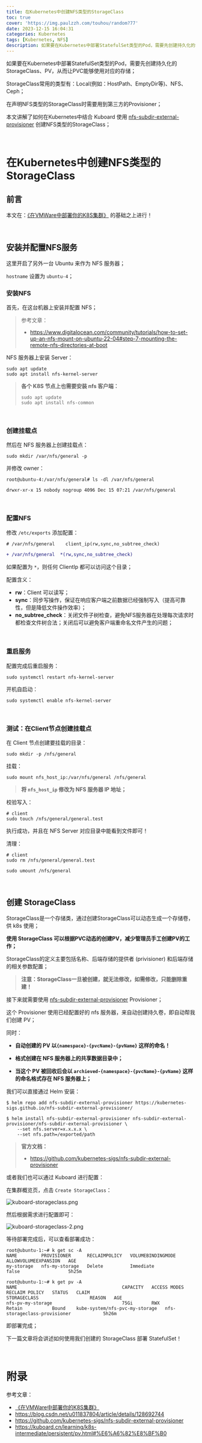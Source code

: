 ```yaml
---
title: 在Kubernetes中创建NFS类型的StorageClass
toc: true
cover: 'https://img.paulzzh.com/touhou/random?77'
date: 2023-12-15 16:04:31
categories: Kubernetes
tags: [Kubernetes, NFS]
description: 如果要在Kubernetes中部署StatefulSet类型的Pod，需要先创建持久化的StorageClass、PV，从而让PVC能够使用对应的存储；StorageClass常用的类型有：Local(例如：HostPath、EmptyDir等)、NFS、Ceph；在声明NFS类型的StorageClass时需要用到第三方的Provisioner；本文讲解了如何在Kubernetes中创建NFS类型的StorageClass；
---
```


如果要在Kubernetes中部署StatefulSet类型的Pod，需要先创建持久化的StorageClass、PV，从而让PVC能够使用对应的存储；

StorageClass常用的类型有：Local(例如：HostPath、EmptyDir等)、NFS、Ceph；

在声明NFS类型的StorageClass时需要用到第三方的Provisioner；

本文讲解了如何在Kubernetes中结合 Kuboard 使用 [nfs-subdir-external-provisioner](https://github.com/kubernetes-sigs/nfs-subdir-external-provisioner/) 创建NFS类型的StorageClass；

<br/>

<!--more-->

# **在Kubernetes中创建NFS类型的StorageClass**

## **前言**

本文在：[《在VMWare中部署你的K8S集群》](https://jasonkayzk.github.io/2021/05/16/在VMWare中部署你的K8S集群/) 的基础之上进行！

<br/>



## **安装并配置NFS服务**

这里开启了另外一台 Ubuntu 来作为 NFS 服务器；

`hostname` 设置为 `ubuntu-4`；

### **安装NFS**

首先，在这台机器上安装并配置 NFS；

>   参考文章：
>
>   -   https://www.digitalocean.com/community/tutorials/how-to-set-up-an-nfs-mount-on-ubuntu-22-04#step-7-mounting-the-remote-nfs-directories-at-boot

NFS 服务器上安装 Server：

```shell
sudo apt update
sudo apt install nfs-kernel-server
```

>   **各个 K8S 节点上也需要安装 nfs 客户端：**
>
>   ```shell
>   sudo apt update
>   sudo apt install nfs-common
>   ```
>
>   

<br/>

### **创建挂载点**

然后在 NFS 服务器上创建挂载点：

```shell
sudo mkdir /var/nfs/general -p
```

并修改 owner：

```shell
root@ubuntu-4:/var/nfs/general# ls -dl /var/nfs/general

drwxr-xr-x 15 nobody nogroup 4096 Dec 15 07:21 /var/nfs/general
```

<br/>

### **配置NFS**

修改  `/etc/exports` 添加配置：

```diff
# /var/nfs/general    client_ip(rw,sync,no_subtree_check)

+ /var/nfs/general  *(rw,sync,no_subtree_check)
```

如果配置为 `*`，则任何 ClientIp 都可以访问这个目录；

配置含义：

-   **rw**：Client 可以读写；
-   **sync**：同步写操作，保证在响应客户端之前数据已经强制写入（提高可靠性，但是降低文件操作效率）；
-   **no_subtree_check**：关闭文件子树检查，避免NFS服务器在处理每次请求时都检查文件树合法；关闭后可以避免客户端重命名文件产生的问题；

<br/>

### **重启服务**

配置完成后重启服务：

```shell
sudo systemctl restart nfs-kernel-server
```

开机自启动：

```shell
sudo systemctl enable nfs-kernel-server
```

<br/>

### **测试：在Client节点创建挂载点**

在 Client 节点创建要挂载的目录：

```shell
sudo mkdir -p /nfs/general
```

挂载：

```shell
sudo mount nfs_host_ip:/var/nfs/general /nfs/general
```

>   **将 `nfs_host_ip` 修改为 NFS 服务器 IP 地址；**

校验写入：

```shell
# client
sudo touch /nfs/general/general.test
```

执行成功，并且在 NFS Server 对应目录中能看到文件即可！

清理：

```shell
# client
sudo rm /nfs/general/general.test

sudo umount /nfs/general
```

<br/>

## **创建 StorageClass**

StorageClass是一个存储类，通过创建StorageClass可以动态生成一个存储卷，供 k8s 使用；

**使用 StorageClass 可以根据PVC动态的创建PV，减少管理员手工创建PV的工作；**

StorageClass的定义主要包括名称、后端存储的提供者 (privisioner) 和后端存储的相关参数配置；

>   **注意：StorageClass一旦被创建，就无法修改，如需修改，只能删除重建！**

接下来就需要使用 [nfs-subdir-external-provisioner](https://github.com/kubernetes-sigs/nfs-subdir-external-provisioner/) Provisioner；

这个 Provisioner 使用已经配置好的 nfs 服务器，来自动创建持久卷，即自动帮我们创建 PV；

同时：

-   **自动创建的 PV 以`{namespace}-{pvcName}-{pvName}` 这样的命名！**

-   **格式创建在 NFS 服务器上的共享数据目录中；**

-   **当这个 PV 被回收后会以 `archieved-{namespace}-{pvcName}-{pvName}` 这样的命名格式存在 NFS 服务器上；**

我们可以直接通过 Helm 安装：

```shell
$ helm repo add nfs-subdir-external-provisioner https://kubernetes-sigs.github.io/nfs-subdir-external-provisioner/

$ helm install nfs-subdir-external-provisioner nfs-subdir-external-provisioner/nfs-subdir-external-provisioner \
    --set nfs.server=x.x.x.x \
    --set nfs.path=/exported/path
```

>   **官方文档：**
>
>   -   https://github.com/kubernetes-sigs/nfs-subdir-external-provisioner

或者我们也可以通过 Kuboard 进行配置：

在集群概览页，点击 `Create StorageClass`：

![kuboard-storageclass.png](https://raw.gitmirror.com/JasonkayZK/blog_static/master/images/kuboard-storageclass.png)

然后根据需求进行配置即可：

![kuboard-storageclass-2.png](https://raw.gitmirror.com/JasonkayZK/blog_static/master/images/kuboard-storageclass-2.png)

等待部署完成后，可以查看部署成功：

```shell
root@ubuntu-1:~# k get sc -A
NAME         PROVISIONER      RECLAIMPOLICY   VOLUMEBINDINGMODE   ALLOWVOLUMEEXPANSION   AGE
my-storage   nfs-my-storage   Delete          Immediate           false                  5h25m

root@ubuntu-1:~# k get pv -A
NAME                                       CAPACITY   ACCESS MODES   RECLAIM POLICY   STATUS   CLAIM                            STORAGECLASS                   REASON   AGE
nfs-pv-my-storage                          75Gi       RWX            Retain           Bound    kube-system/nfs-pvc-my-storage   nfs-storageclass-provisioner            5h26m
```

即部署完成；

下一篇文章将会讲述如何使用我们创建的 StorageClass 部署 StatefulSet！

<br/>

# **附录**

参考文章：

-   [《在VMWare中部署你的K8S集群》](https://jasonkayzk.github.io/2021/05/16/在VMWare中部署你的K8S集群/)
-   https://blog.csdn.net/u011837804/article/details/128692744
-   https://github.com/kubernetes-sigs/nfs-subdir-external-provisioner
-   https://kuboard.cn/learning/k8s-intermediate/persistent/pv.html#%E6%A6%82%E8%BF%B0

<br/>
